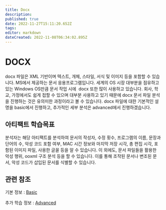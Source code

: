 ```yaml
---
title: Docx
description: 
published: true
date: 2022-11-27T15:11:20.652Z
tags: 
editor: markdown
dateCreated: 2022-11-08T06:34:02.895Z
---
```


# DOCX

docx 파일은 XML 기반이며 텍스트, 개체, 스타일, 서식 및 이미지 등을 포함할 수 있습니다. MS에서 제공하는 문서 응용프로그램입니다. 세계의 OS 시장 대부분을 점유하고 있는 Windows OS만큼 문서 작업 시에  docx 또한 많이 사용하고 있습니다. 회사, 학교, 가정에서도 쉽게 접할 수 있으며 대부분 사용하고 있기 때문에 docx 문서 파일 분석을 진행하는 것은 유의미한 과정이라고 볼 수 있습니다. docx 파일에 대한 기본적인 설명을 basic에서 진행하고, 추가적인 세부 분석은 advanced에서 진행하겠습니다.

## 아티팩트 학습목표
분석자는 해당 아티팩트를 분석하여 문서의 작성자, 수정 횟수, 프로그램의 이름, 문장과 단어의 수, 악성 코드 포함 여부, MAC 시간 정보와 마지막 저장 시각, 총 편집 시각, 포함된 이미지 파일, 사용한 글꼴 등을 알 수 있습니다. 이 외에도, 문서 파일들을 활용한 악성 행위,  ooxml 구조 분석 등을 할 수 있습니다. 이를 통해 조작된 문서나 변조된 문서, 악성 코드가 삽입된 문서를 식별할 수 있습니다.

## 관련 참조

기본 정보 : [Basic](/ko/Artifact/DocumentFile/Docx/Basic)

추가 학습 정보 : [Advanced](/ko/Artifact/DocumentFile/Docx/Advanced)
